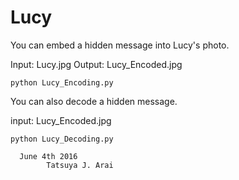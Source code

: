 # Lucy
You can embed a hidden message into Lucy's photo. 

Input: Lucy.jpg
Output: Lucy_Encoded.jpg

    python Lucy_Encoding.py 

You can also decode a hidden message. 

input: Lucy_Encoded.jpg

    python Lucy_Decoding.py 

      June 4th 2016
            Tatsuya J. Arai 
